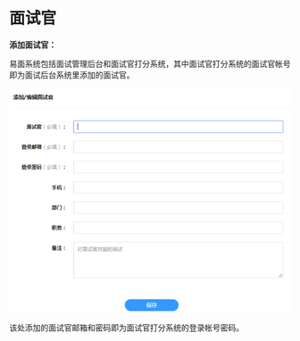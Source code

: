 # 面试官

**添加面试官：**

易面系统包括面试管理后台和面试官打分系统，其中面试官打分系统的面试官帐号即为面试后台系统里添加的面试官。

![PNG](image/i1-1.png)

该处添加的面试官邮箱和密码即为面试官打分系统的登录帐号密码。
